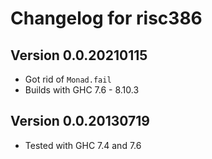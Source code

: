 Changelog for risc386
=====================

Version 0.0.20210115
--------------------

* Got rid of `Monad.fail`
* Builds with GHC 7.6 - 8.10.3

Version 0.0.20130719
--------------------

* Tested with GHC 7.4 and 7.6
